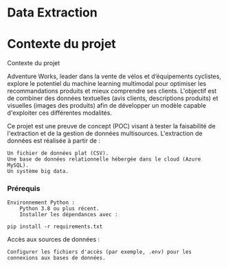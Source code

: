 # Data Extraction 

# Contexte du projet

Contexte du projet

Adventure Works, leader dans la vente de vélos et d’équipements cyclistes, explore le potentiel du machine learning multimodal pour optimiser les recommandations produits et mieux comprendre ses clients. L'objectif est de combiner des données textuelles (avis clients, descriptions produits) et visuelles (images des produits) afin de développer un modèle capable d'exploiter ces différentes modalités.

Ce projet est une preuve de concept (POC) visant à tester la faisabilité de l'extraction et de la gestion de données multisources. 
L'extraction de données est réalisée à partir de :

    Un fichier de données plat (CSV).
    Une base de données relationnelle hébergée dans le cloud (Azure MySQL).
    Un système big data.

### Prérequis

    Environnement Python :
        Python 3.8 ou plus récent.
        Installer les dépendances avec :

    pip install -r requirements.txt

Accès aux sources de données :

    Configurer les fichiers d'accès (par exemple, .env) pour les connexions aux bases de données.